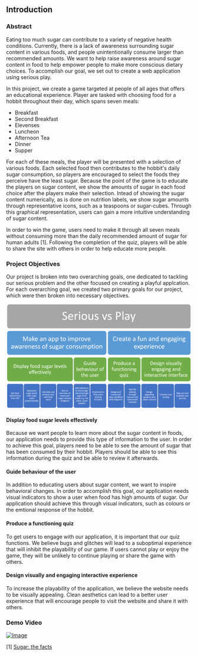 ## Introduction

### Abstract
Eating too much sugar can contribute to a variety of negative health conditions. Currently, there is a lack of awareness surrounding sugar content in various foods, and people unintentionally consume larger than recommended amounts. We want to help raise awareness around sugar content in food to help empower people to make more conscious dietary choices. To accomplish our goal, we set out to create a web application using serious play.

In this project, we create a game targeted at people of all ages that offers an educational experience. Player are tasked with choosing food for a hobbit throughout their day, which spans seven meals:
  - Breakfast
  - Second Breakfast
  - Elevenses
  - Luncheon
  - Afternoon Tea
  - Dinner
  - Supper  

For each of these meals, the player will be presented with a selection of various foods. Each selected food then contributes to the hobbit's daily sugar consumption, so players are encouraged to select the foods they perceive have the least sugar. Because the point of the game is to educate the players on sugar content, we show the amounts of sugar in each food choice after the players make their selection. Intead of showing the sugar content numerically, as is done on nutrition labels, we show sugar amounts through representative icons, such as a teaspoons or sugar-cubes. Through this graphical representation, users can gain a more intuitive understanding of sugar content. 

In order to win the game, users need to make it through all seven meals without consuming more than the daily recommended amount of sugar for human adults [1]. Following the completion of the quiz, players will be able to share the site with others in order to help educate more people. 

### Project Objectives

Our project is broken into two overarching goals, one dedicated to tackling our serious problem and the other focused on creating a playful applcation. For each overarching goal, we created two primary goals for our project, which were then broken into necessary objectives. 

![Image](../projectObjectives.png)

#### Display food sugar levels effectively
Because we want people to learn more about the sugar content in foods, our application needs to provide this type of information to the user. In order to achieve this goal, players need to be able to see the amount of sugar that has been consumed by their hobbit. Players should be able to see this information during the quiz and be able to review it afterwards.

#### Guide behaviour of the user
In addition to educating users about sugar content, we want to inspire behavioral changes. In order to accomplish this goal, our application needs visual indicators to show a user when food has high amounts of sugar. Our application should achieve this through visual indicators, such as colours or the emtional response of the hobbit.

#### Produce a functioning quiz
To get users to engage with our application, it is important that our quiz functions. We believe bugs and glitches will lead to a suboptimal experience that will inhibit the playability of our game. If users cannot play or enjoy the game, they will be unlikely to continue playing or share the game with others.

#### Design visually and engaging interactive experience
To increase the playability of the application, we believe the website needs to be visually appealing. Clean aesthetics can lead to a better user experience that will encourage people to visit the website and share it with others.


### Demo Video
[![Image](https://img.youtube.com/vi/utXcI3FqzeM/0.jpg)](https://www.youtube.com/watch?v=dQw4w9WgXcQ)

[1] [Sugar: the facts](https://www.nhs.uk/live-well/eat-well/how-does-sugar-in-our-diet-affect-our-health)

